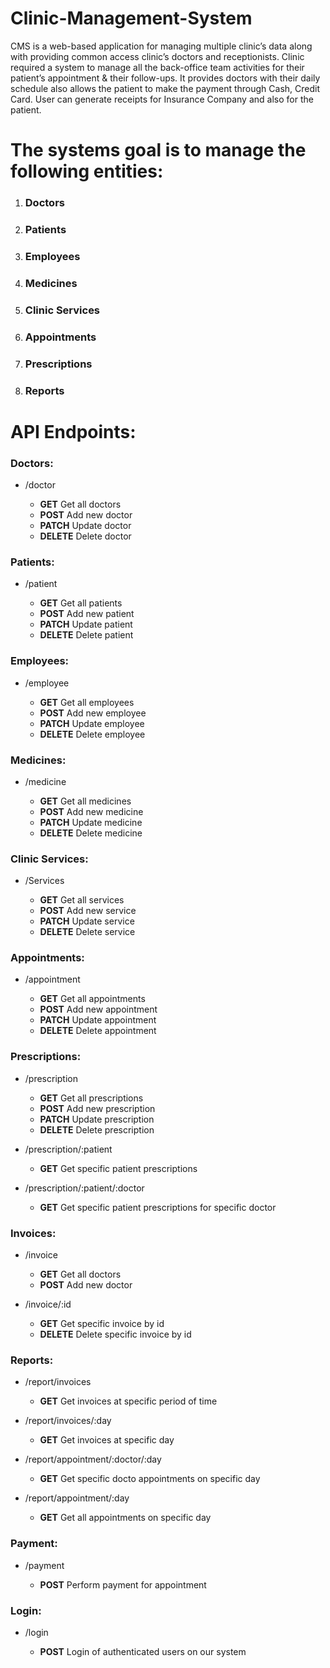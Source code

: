 # Clinic-Management-System
CMS is a web-based application for managing multiple clinic’s data along with providing common access clinic’s doctors and receptionists. 
Clinic required a system to manage all the back-office team activities for their patient’s appointment & their follow-ups. 
It provides doctors with their daily schedule also allows the patient to make the payment through Cash, Credit Card. 
User can generate receipts for Insurance Company and also for the patient.

# The systems goal is to manage the following entities:
   1. ### **Doctors**
   2. ### **Patients**
   3. ### **Employees**
   4. ### **Medicines**
   5. ### **Clinic Services**
   6. ### **Appointments**
   7. ### **Prescriptions**
   8. ### **Reports**
   
# API Endpoints:
### **Doctors:**
  - /doctor
  
     - __GET__ Get all doctors
     - __POST__ Add new doctor
     - __PATCH__ Update doctor
     - __DELETE__ Delete doctor 


### **Patients:**
  - /patient
  
     - __GET__ Get all patients
     - __POST__ Add new patient
     - __PATCH__ Update patient
     - __DELETE__ Delete patient
     
### **Employees:**
  - /employee
  
     - __GET__ Get all employees
     - __POST__ Add new employee
     - __PATCH__ Update employee
     - __DELETE__ Delete employee  
     
### **Medicines:**
  - /medicine
  
     - __GET__ Get all medicines
     - __POST__ Add new medicine
     - __PATCH__ Update medicine
     - __DELETE__ Delete medicine  
     
 ### **Clinic Services:**
  - /Services
  
     - __GET__ Get all services
     - __POST__ Add new service
     - __PATCH__ Update service
     - __DELETE__ Delete service   
     
### **Appointments:**
  - /appointment
  
     - __GET__ Get all appointments
     - __POST__ Add new appointment
     - __PATCH__ Update appointment
     - __DELETE__ Delete appointment    
     
 ### **Prescriptions:**
  - /prescription
  
     - __GET__ Get all prescriptions
     - __POST__ Add new prescription
     - __PATCH__ Update prescription
     - __DELETE__ Delete prescription        
 - /prescription/:patient
 
     - __GET__ Get specific patient prescriptions
     
-  /prescription/:patient/:doctor    

      - __GET__ Get specific patient prescriptions for specific doctor
    
### **Invoices:**
  - /invoice
  
     - __GET__ Get all doctors
     - __POST__ Add new doctor
     
 - /invoice/:id     
     - __GET__ Get specific invoice by id
     - __DELETE__ Delete specific invoice by id
     
 ### **Reports:**   
   - /report/invoices 
      - __GET__ Get invoices at specific period of time
       
   - /report/invoices/:day          
      - __GET__ Get invoices at specific day
          
   - /report/appointment/:doctor/:day              
       - __GET__ Get specific docto appointments on specific day
       
   -  /report/appointment/:day           
      - __GET__ Get all appointments on specific day  
       
       
 ### **Payment:**  
  - /payment  
  
     - __POST__ Perform payment for appointment


 ### **Login:**  
  - /login 
  
    - __POST__ Login of authenticated users on our system
       
       
       
       
       
       
       
       
     
